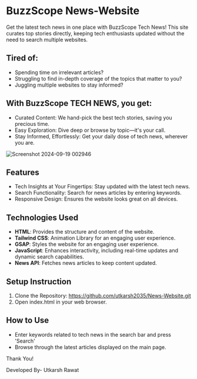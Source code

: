 # BuzzScope News-Website
Get the latest tech news in one place with BuzzScope Tech News! This site curates top stories directly, keeping tech enthusiasts updated without the need to search multiple websites.

## Tired of:
* Spending time on irrelevant articles?
* Struggling to find in-depth coverage of the topics that matter to you?
* Juggling multiple websites to stay informed?

## With BuzzScope TECH NEWS, you get:
* Curated Content: We hand-pick the best tech stories, saving you precious time.
* Easy Exploration: Dive deep or browse by topic—it's your call.
* Stay Informed, Effortlessly: Get your daily dose of tech news, wherever you are.

 
 ![Screenshot 2024-09-19 002946](https://github.com/user-attachments/assets/c24c5650-0fc6-4e2d-9161-a51435d98749)

 ## Features
 * Tech Insights at Your Fingertips: Stay updated with the latest tech news.
 * Search Functionality: Search for news articles by entering keywords.
*  Responsive Design: Ensures the website looks great on all devices.

 ## Technologies Used
* **HTML**: Provides the structure and content of the website.
* **Tailwind CSS**: Animation Library for an engaging user experience.
* **GSAP**: Styles the website for an engaging user experience.
* **JavaScript**: Enhances interactivity, including real-time updates and dynamic search capabilities.
* **News API**: Fetches news articles to keep content updated.
  
## Setup Instruction

1. Clone the Repository: https://github.com/utkarsh2035/News-Website.git
2. Open index.html in your web browser.
 
 ## How to Use
 * Enter keywords related to tech news in the search bar and press 'Search'
 * Browse through the latest articles displayed on the main page.
       
  Thank You!
  
  Developed By- Utkarsh Rawat
